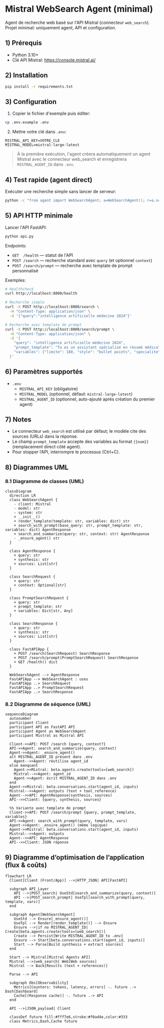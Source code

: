 # Mistral WebSearch Agent (minimal)

Agent de recherche web basé sur l'API Mistral (connecteur `web_search`). Projet minimal: uniquement agent, API et configuration.

## 1) Prérequis
- Python 3.10+
- Clé API Mistral: https://console.mistral.ai/

## 2) Installation
```bash
pip install -r requirements.txt
```

## 3) Configuration
1. Copier le fichier d'exemple puis éditer:
```bash
cp .env.example .env
```
2. Mettre votre clé dans `.env`:
```
MISTRAL_API_KEY=VOTRE_CLE
MISTRAL_MODEL=mistral-large-latest
```
> À la première exécution, l'agent créera automatiquement un agent Mistral avec le connecteur web_search et enregistrera `MISTRAL_AGENT_ID` dans `.env`.

## 4) Test rapide (agent direct)
Exécuter une recherche simple sans lancer de serveur:
```bash
python -c "from agent import WebSearchAgent; a=WebSearchAgent(); r=a.search_and_summarize('intelligence artificielle médecine 2024'); print(r.synthesis[:500]); print('\nSources:', len(r.sources)); [print('-', s) for s in r.sources[:5]]"
```

## 5) API HTTP minimale
Lancer l'API FastAPI:
```bash
python api.py
```
Endpoints:
- `GET  /health` — statut de l'API
- `POST /search` — recherche standard avec `query` (et optionnel `context`)
- `POST /search/prompt` — recherche avec template de prompt personnalisé

Exemples:
```bash
# Healthcheck
curl http://localhost:8000/health

# Recherche simple
curl -X POST http://localhost:8000/search \
  -H "Content-Type: application/json" \
  -d '{"query":"intelligence artificielle médecine 2024"}'

# Recherche avec template de prompt
curl -X POST http://localhost:8000/search/prompt \
  -H "Content-Type: application/json" \
  -d '{
    "query": "intelligence artificielle médecine 2024",
    "prompt_template": "Tu es un assistant spécialisé en résumé médical... Limite: {{limite}} mots. Style: {{style}}.",
    "variables": {"limite": 180, "style": "bullet points", "specialite": "Médecine générale", "tonalite": "professionnelle", "medicaments": "anticoagulants", "recommandations": "HAS, ESC"}
  }'
```

## 6) Paramètres supportés
- `.env`
  - `MISTRAL_API_KEY` (obligatoire)
  - `MISTRAL_MODEL` (optionnel, défaut: `mistral-large-latest`)
  - `MISTRAL_AGENT_ID` (optionnel, auto-ajouté après création du premier agent)

## 7) Notes
- Le connecteur `web_search` est utilisé par défaut; le modèle cite des sources (URLs) dans la réponse.
- Le champ `prompt_template` accepte des variables au format `{{nom}}` (remplacement direct côté agent).
- Pour stopper l’API, interrompre le processus (Ctrl+C).



## 8) Diagrammes UML

### 8.1 Diagramme de classes (UML)
```mermaid
classDiagram
  direction LR
  class WebSearchAgent {
    - client: Mistral
    - model: str
    - system: str
    + __init__()
    + render_template(template: str, variables: dict) str
    + search_with_prompt(base_query: str, prompt_template: str, variables: dict) AgentResponse
    + search_and_summarize(query: str, context: str) AgentResponse
    - _ensure_agent() str
  }

  class AgentResponse {
    + query: str
    + synthesis: str
    + sources: List[str]
  }

  class SearchRequest {
    + query: str
    + context: Optional[str]
  }

  class PromptSearchRequest {
    + query: str
    + prompt_template: str
    + variables: Dict[str, Any]
  }

  class SearchResponse {
    + query: str
    + synthesis: str
    + sources: List[str]
  }

  class FastAPIApp {
    + POST /search(SearchRequest) SearchResponse
    + POST /search/prompt(PromptSearchRequest) SearchResponse
    + GET /health() dict
  }

  WebSearchAgent --> AgentResponse
  FastAPIApp --> WebSearchAgent : uses
  FastAPIApp ..> SearchRequest
  FastAPIApp ..> PromptSearchRequest
  FastAPIApp ..> SearchResponse
```

### 8.2 Diagramme de séquence (UML)
```mermaid
sequenceDiagram
  autonumber
  participant Client
  participant API as FastAPI API
  participant Agent as WebSearchAgent
  participant Mistral as Mistral API

  Client->>API: POST /search {query, context?}
  API->>Agent: search_and_summarize(query, context)
  Agent->>Agent: _ensure_agent()
  alt MISTRAL_AGENT_ID présent dans .env
    Agent-->>Agent: réutilise agent_id
  else manquant
    Agent->>Mistral: beta.agents.create(tools=[web_search])
    Mistral-->>Agent: agent_id
    Agent->>Agent: écrit MISTRAL_AGENT_ID dans .env
  end
  Agent->>Mistral: beta.conversations.start(agent_id, inputs)
  Mistral-->>Agent: outputs (text + tool_reference)
  Agent-->>API: AgentResponse(synthesis, sources)
  API-->>Client: {query, synthesis, sources}

  %% Variante avec template de prompt
  Client->>API: POST /search/prompt {query, prompt_template, variables}
  API->>Agent: search_with_prompt(query, template, vars)
  Agent->>Agent: _ensure_agent() (même logique)
  Agent->>Mistral: beta.conversations.start(agent_id, inputs)
  Mistral-->>Agent: outputs
  Agent-->>API: AgentResponse
  API-->>Client: JSON réponse
```


## 9) Diagramme d’optimisation de l’application (flux & coûts)
```mermaid
flowchart LR
  Client[Client (Front/App)] -->|HTTP_JSON| API[FastAPI]

  subgraph API_Layer
    API -->|POST_search| UseStd[search_and_summarize(query, context)]
    API -->|POST_search_prompt| UseTpl[search_with_prompt(query, template, vars)]
  end

  subgraph Agent[WebSearchAgent]
    UseStd --> Ensure[_ensure_agent()]
    UseTpl --> Render[render_template()] --> Ensure
    Ensure -->|if no MISTRAL_AGENT_ID| Create[beta.agents.create(tools=[web_search])]
    Create --> Persist[Write MISTRAL_AGENT_ID to .env]
    Ensure --> Start[beta.conversations.start(agent_id, inputs)]
    Start --> Parse[Build synthesis + extract sources]
  end

  Start --> Mistral[Mistral Agents API]
  Mistral -->|web_search| Web[Web sources]
  Mistral --> Back[Results (text + references)]

  Parse --> API

  subgraph Obs[Observability]
    Metrics[Counters: tokens, latency, errors] -. future .-> Dash[Dashboard]
    Cache[(Response cache)] -. future .-> API
  end

  API -->|JSON_payload| Client

  classDef future fill:#fff7e6,stroke:#f0ad4e,color:#333
  class Metrics,Dash,Cache future
```
